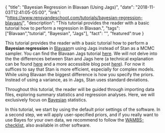 {
  "title": "Bayesian Regression in Blavaan (Using Jags)",
  "date": "2018-11-03T12:41:05-05:00",
  "link": "https://www.rensvandeschoot.com/tutorials/bayesian-regression-blavaan/",
  "description": "This tutorial provides the reader with a basic tutorial how to perform a regression in Blavaan.",
  "tags": ["Blavaan","tutorial", "Bayesian", "Jags"],
  "fact": "",
  "featured":true
}

This tutorial provides the reader with a basic tutorial how to perform a **Bayesian regression** in [Blavaan](https://faculty.missouri.edu/~merklee/blavaan/)m using Jags instead of Stan as a MCMC sampler. You can find the Blavaan Jags tutorial [here](tutorials/blavaan-regression-stan). We will not delve into the the differences between Stan and Jags here (a technical explanation can be found [here](http://www.jmlr.org/papers/volume15/hoffman14a/hoffman14a.pdf) and a more accessible blog post [here](https://statmodeling.stat.columbia.edu/2017/11/30/not-compare-speed-stan-something-else/)). For now it suffices to say that Stan is more efficient, especially for complex models. While using Blavaan the biggest difference is how you specify the priors. Instead of using a variance, as in Jags, Stan uses standard deviations.

Throughout this tutorial, the reader will be guided through importing data files, exploring summary statistics and regression analyses. Here, we will exclusively focus on [Bayesian](https://www.rensvandeschoot.com/a-gentle-introduction-to-bayesian-analysis-applications-to-developmental-research/) statistics.

In this tutorial, we start by using the default prior settings of the software.  In a second step, we will apply user-specified priors, and if you really want to use Bayes for your own data, we recommend to follow the [WAMBS-checklist](https://www.rensvandeschoot.com/wambs-checklist/), also available in other software.
